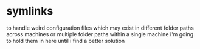 # symlinks

to handle weird configuration files which may exist in different folder paths across machines
or multiple folder paths within a single machine
i'm going to hold them in here until i find a better solution
